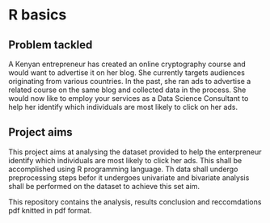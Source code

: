 # R basics

## Problem tackled

A Kenyan entrepreneur has created an online cryptography course and would want to advertise it on her blog. She currently targets audiences originating from various countries. In the past, she ran ads to advertise a related course on the same blog and collected data in the process. She would now like to employ your services as a Data Science Consultant to help her identify which individuals are most likely to click on her ads. 

## Project aims

This project aims at analysing the dataset provided to help the enterpreneur identify which individuals are most likely to click her ads. This shall be accomplished using R programming language. Th data shall undergo preprocessing steps befor it undergoes univariate and bivariate analysis shall be performed on the dataset to achieve this set aim. 

This repository contains the analysis, results conclusion and reccomdations pdf knitted in pdf format. 
